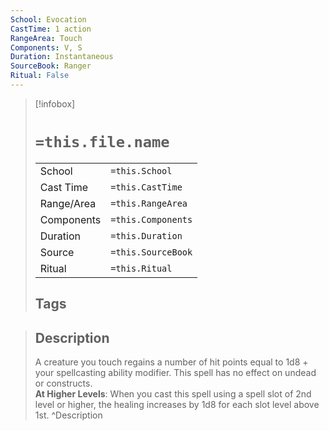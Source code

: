 ```yaml
---
School: Evocation
CastTime: 1 action
RangeArea: Touch
Components: V, S
Duration: Instantaneous
SourceBook: Ranger
Ritual: False
---
```

> [!infobox]
>
> # `=this.file.name`
> |            |                    |
> | ---------- | ------------------ |
> | School     | `=this.School`     |
> | Cast Time  | `=this.CastTime`   |
> | Range/Area | `=this.RangeArea`  |
> | Components | `=this.Components` |
> | Duration   | `=this.Duration`   |
> | Source     | `=this.SourceBook` |
> | Ritual     | `=this.Ritual`     |
>## Tags
>

> ## Description
> A creature you touch regains a number of hit points equal to 1d8 + your spellcasting ability modifier. This spell has no effect on undead or constructs.<br> <b>At Higher Levels</b>: When you cast this spell using a spell slot of 2nd level or higher, the healing increases by 1d8 for each slot level above 1st. 
> ^Description